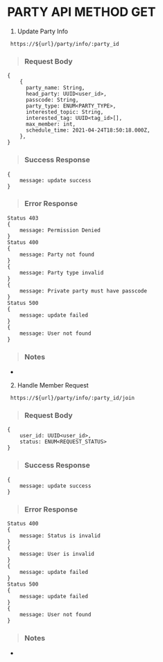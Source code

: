# PARTY API METHOD GET

1. Update Party Info

` https://${url}/party/info/:party_id`

> ### Request Body

```
{
    {
      party_name: String,
      head_party: UUID<user_id>,
      passcode: String,
      party_type: ENUM<PARTY_TYPE>,
      interested_topic: String,
      interested_tag: UUID<tag_id>[],
      max_member: int,
      schedule_time: 2021-04-24T18:50:18.000Z,
    },
}
```

> ### Success Response

```
{
    message: update success
}
```

> ### Error Response

```
Status 403
{
    message: Permission Denied
}
Status 400
{
    message: Party not found
}
{
    message: Party type invalid
}
{
    message: Private party must have passcode
}
Status 500 
{
    message: update failed
}
{
    message: User not found
}
```

> ### Notes

-

2. Handle Member Request

` https://${url}/party/info/:party_id/join`

> ### Request Body

```
{
    user_id: UUID<user_id>,
    status: ENUM<REQUEST_STATUS>
}
```

> ### Success Response

```
{
    message: update success
}
```

> ### Error Response

```
Status 400
{
    message: Status is invalid
}
{
    message: User is invalid
}
{
    message: update failed
}
Status 500
{
    message: update failed
}
{
    message: User not found
}

```

> ### Notes

-
